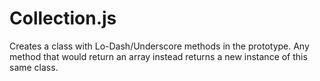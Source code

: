 # Collection.js

Creates a class with Lo-Dash/Underscore methods in the prototype. Any method that would return an array instead returns a new instance of this same class.